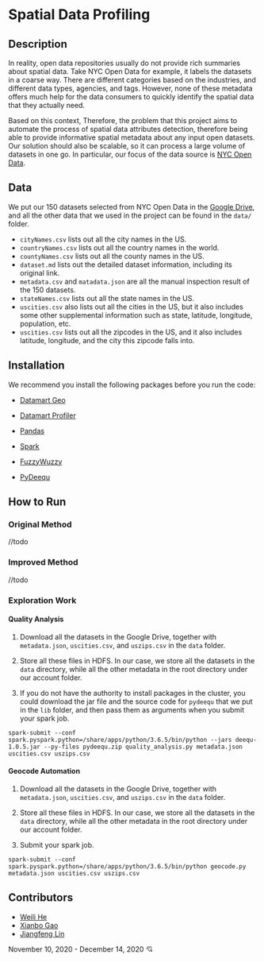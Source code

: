 # Spatial Data Profiling

## Description

In reality, open data repositories usually do not provide rich summaries about spatial data. Take NYC Open Data for example, it labels the datasets in a coarse way. There are different categories based on the industries, and different data types, agencies, and tags. However, none of these metadata offers much help for the data consumers to quickly identify the spatial data that they actually need. 

Based on this context, Therefore, the problem that this project aims to automate the process of spatial data attributes detection, therefore being able to provide informative spatial metadata about any input open datasets. Our solution should also be scalable, so it can process a large volume of datasets in one go. In particular, our focus of the data source is [NYC Open Data](https://opendata.cityofnewyork.us). 

## Data

We put our 150 datasets selected from NYC Open Data in the [Google Drive](https://drive.google.com/drive/folders/1M1I3q3wtPH0RBaR4RiTcopyxZxc6cQhv?usp=sharing), and all the other data that we used in the project can be found in the `data/` folder.

- `cityNames.csv` lists out all the city names in the US.
- `countryNames.csv` lists out all the country names in the world.
- `countyNames.csv` lists out all the county names in the US.
- `dataset.md` lists out the detailed dataset information, including its original link.
- `metadata.csv` and `matadata.json` are all the manual inspection result of the 150 datasets.
- `stateNames.csv` lists out all the state names in the US.
- `uscities.csv` also lists out all the cities in the US, but it also includes some other supplemental information such as state, latitude, longitude, population, etc.
- `uscities.csv` lists out all the zipcodes in the US, and it also includes latitude, longitude, and the city this zipcode falls into.

## Installation

We recommend you install the following packages before you run the code:

- [Datamart Geo](https://pypi.org/project/datamart-geo)

- [Datamart Profiler](https://pypi.org/project/datamart-profiler/) 
- [Pandas](https://github.com/pandas-dev/pandas)

- [Spark](https://github.com/apache/spark)

- [FuzzyWuzzy](https://github.com/seatgeek/fuzzywuzzy) 
- [PyDeequ](https://github.com/awslabs/python-deequ)

## How to Run

### Original Method

//todo

### Improved Method

//todo

### Exploration Work

#### Quality Analysis

1. Download all the datasets in the Google Drive, together with `metadata.json`, `uscities.csv`, and `uszips.csv` in the `data` folder. 

2. Store all these files in HDFS. In our case, we store all the datasets in the `data` directory, while all the other metadata in the root directory under our account folder.

3. If you do not have the authority to install packages in the cluster, you could download the jar file and the source code for `pydeequ` that we put in the `lib` folder, and then pass them as arguments when you submit your spark job. 

```shell
spark-submit --conf spark.pyspark.python=/share/apps/python/3.6.5/bin/python --jars deequ-1.0.5.jar --py-files pydeequ.zip quality_analysis.py metadata.json uscities.csv uszips.csv
```

#### Geocode Automation

1. Download all the datasets in the Google Drive, together with `metadata.json`, `uscities.csv`, and `uszips.csv` in the `data` folder. 

2. Store all these files in HDFS. In our case, we store all the datasets in the `data` directory, while all the other metadata in the root directory under our account folder.

3. Submit your spark job.

```shell
spark-submit --conf spark.pyspark.python=/share/apps/python/3.6.5/bin/python geocode.py metadata.json uscities.csv uszips.csv
```

## Contributors

- [Weili He](https://github.com/WeiliHe)
- [Xianbo Gao](https://github.com/gaogxb)
- [Jiangfeng Lin](https://github.com/astrob3rry)

November 10, 2020 - December 14, 2020 :cupid:

